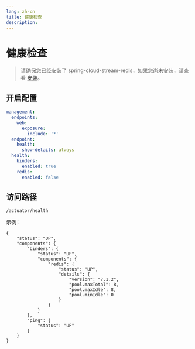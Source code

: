 ```yaml
---
lang: zh-cn
title: 健康检查
description: 
---
```


# 健康检查

> 请确保您已经安装了 spring-cloud-stream-redis，如果您尚未安装，请查看 [安装](install.md)。

## 开启配置

```yaml
management:
  endpoints:
    web:
      exposure:
        include: '*'
  endpoint:
    health:
      show-details: always
  health:
    binders:
      enabled: true
    redis:
      enabled: false
```

## 访问路径

`/actuator/health`

示例：

```json:no-line-numbers
{
    "status": "UP",
    "components": {
        "binders": {
            "status": "UP",
            "components": {
                "redis": {
                    "status": "UP",
                    "details": {
                        "version": "7.1.2",
                        "pool.maxTotal": 8,
                        "pool.maxIdle": 8,
                        "pool.minIdle": 0
                    }
                }
            }
        },
        "ping": {
            "status": "UP"
        }
    }
}
```

